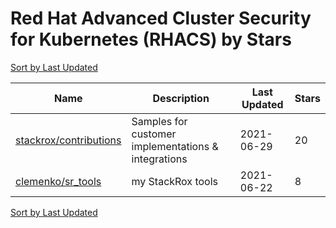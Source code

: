 # Red Hat Advanced Cluster Security for Kubernetes (RHACS) by Stars

[Sort by Last Updated](Red%20Hat%20Advanced%20Cluster%20Security%20for%20Kubernetes%20%28RHACS%29.Last%20Updated.md)

Name | Description | Last Updated | Stars 
--- | --- | --- | --- 
[stackrox/contributions](https://github.com/stackrox/contributions) | Samples for customer implementations & integrations | 2021-06-29 | 20 
[clemenko/sr_tools](https://github.com/clemenko/sr_tools) | my StackRox tools | 2021-06-22 | 8 

[Sort by Last Updated](Red%20Hat%20Advanced%20Cluster%20Security%20for%20Kubernetes%20%28RHACS%29.Last%20Updated.md)